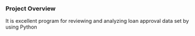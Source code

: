 ### Project Overview

 It is excellent program for reviewing and analyzing loan approval data set by using Python


